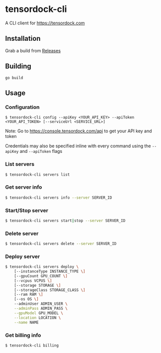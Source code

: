 # tensordock-cli

A CLI client for https://tensordock.com

## Installation

Grab a build from [Releases](https://github.com/caguiclajmg/tensordock-cli/releases)

## Building

```
go build
```

## Usage

### Configuration

```
$ tensordock-cli config --apiKey <YOUR_API_KEY> --apiToken <YOUR_API_TOKEN> [--serviceUrl <SERVICE_URL>]
```

Note: Go to https://console.tensordock.com/api to get your API key and token

Credentials may also be specified inline with every command using the `--apiKey` and `--apiToken` flags

### List servers

```sh
$ tensordock-cli servers list
```

### Get server info

```sh
$ tensordock-cli servers info --server SERVER_ID
```

### Start/Stop server

```sh
$ tensordock-cli servers start|stop --server SERVER_ID
```

### Delete server

```sh
$ tensordock-cli servers delete --server SERVER_ID
```

### Deploy server

```sh
$ tensordock-cli servers deploy \
    [--instanceType INSTANCE_TYPE \]
    [--gpuCount GPU_COUNT \]
    [--vcpus VCPUS \]
    [--storage STORAGE \]
    [--storageClass STORAGE_CLASS \]
    [--ram RAM \]
    [--os OS \]
    --adminUser ADMIN_USER \
    --adminPass ADMIN_PASS \
    --gpuModel GPU_MODEL \
    --location LOCATION \
    --name NAME
```

### Get billing info

```sh
$ tensordock-cli billing
```